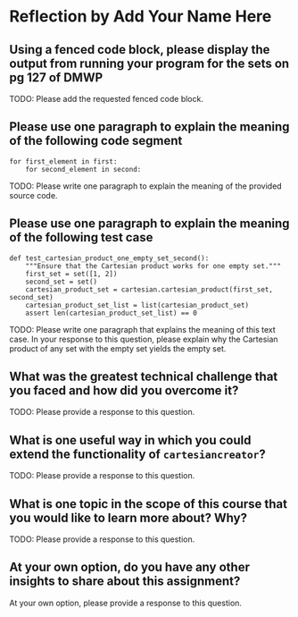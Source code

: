 # Reflection by Add Your Name Here

## Using a fenced code block, please display the output from running your program for the sets on pg 127 of DMWP

TODO: Please add the requested fenced code block.

## Please use one paragraph to explain the meaning of the following code segment

```
for first_element in first:
    for second_element in second:
```

TODO: Please write one paragraph to explain the meaning of the provided source code.

## Please use one paragraph to explain the meaning of the following test case

```
def test_cartesian_product_one_empty_set_second():
    """Ensure that the Cartesian product works for one empty set."""
    first_set = set([1, 2])
    second_set = set()
    cartesian_product_set = cartesian.cartesian_product(first_set, second_set)
    cartesian_product_set_list = list(cartesian_product_set)
    assert len(cartesian_product_set_list) == 0
```

TODO: Please write one paragraph that explains the meaning of this text case.
In your response to this question, please explain why the Cartesian product of
any set with the empty set yields the empty set.

## What was the greatest technical challenge that you faced and how did you overcome it?

TODO: Please provide a response to this question.

## What is one useful way in which you could extend the functionality of `cartesiancreator`?

TODO: Please provide a response to this question.

## What is one topic in the scope of this course that you would like to learn more about? Why?

TODO: Please provide a response to this question.

## At your own option, do you have any other insights to share about this assignment?

At your own option, please provide a response to this question.
